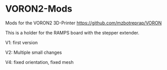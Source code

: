 # VORON2-Mods
Mods for the VORON2 3D-Printer https://github.com/mzbotreprap/VORON

This is a holder for the RAMPS board with the stepper extender.

V1: first version

V2: Multiple small changes

V4: fixed orientation, fixed mesh